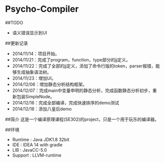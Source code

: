 Psycho-Compiler
==============

##TODO
* 语义错误显示到UI

##更新记录
* 2014/11/14：项目开始。
* 2014/11/21：完成了program，function，type部分的jj定义。
* 2014/11/22：完成了全部的jj定义，添加了命令行版的token，parser报错，能够生成抽象语法树。
* 2014/11/23：增加UI。
* 2014/12/06：增加静态分析结构框架。
* 2014/12/07：完成main中变量申明的静态分析，完成函数静态分析初步，重新包装SimpleNode。
* 2014/12/16：完成全部编译，完成快速排序的demo测试
* 2014/12/18：添加八皇后demo

##简介
这是一个编译原理课程(SE302)的project，只是一个用于玩乐的编译器。

##环境
* Runtime : Java JDK1.8 32bit
* IDE     : IDEA 14 with gradle
* LIB     : JavaCC-5.0
* Support : LLVM-runtime
